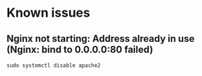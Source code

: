 # Known issues

## Nginx not starting: Address already in use (Nginx: bind to 0.0.0.0:80 failed)

```
sudo systemctl disable apache2
```
